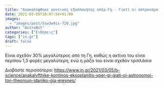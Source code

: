 ```yaml
---
title: "Ανακαλύφθηκε κοντινός εξωπλανήτης υπέρ-Γη - Γιατί οι αστρονόμοι τον θεωρούν ιδανικό για έρευνες"
date: 2021-03-05T10:07:54+01:00
images:
  - "images/post/5sw3w9is-720.jpg"
author: "AstroBot"
categories: ["Ειδήσεις"]
tags: ["in.gr"]
draft: false
---
```


Είναι σχεδόν 30% μεγαλύτερος από τη Γη, καθώς η ακτίνα του είναι περίπου 1,3 φορές μεγαλύτερη, ενώ η μάζα του είναι σχεδόν τριπλάσια

Διαβάστε περισσότερα: https://www.in.gr/2021/03/05/b-science/anakalyfthike-kontinos-eksoplanitis-yper-gi-giati-oi-astronomoi-ton-theoroun-idaniko-gia-ereynes/
